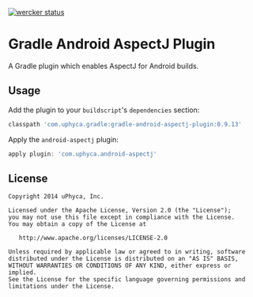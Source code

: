 [![wercker status](https://app.wercker.com/status/abab3a54a2dd310784896ceca989a462/s "wercker status")](https://app.wercker.com/project/bykey/abab3a54a2dd310784896ceca989a462)

Gradle Android AspectJ Plugin
==================================

A Gradle plugin which enables AspectJ for Android builds.


Usage
-----

Add the plugin to your `buildscript`'s `dependencies` section:
```groovy
classpath 'com.uphyca.gradle:gradle-android-aspectj-plugin:0.9.13'
```

Apply the `android-aspectj` plugin:
```groovy
apply plugin: 'com.uphyca.android-aspectj'
```

License
-------

    Copyright 2014 uPhyca, Inc.

    Licensed under the Apache License, Version 2.0 (the "License");
    you may not use this file except in compliance with the License.
    You may obtain a copy of the License at

       http://www.apache.org/licenses/LICENSE-2.0

    Unless required by applicable law or agreed to in writing, software
    distributed under the License is distributed on an "AS IS" BASIS,
    WITHOUT WARRANTIES OR CONDITIONS OF ANY KIND, either express or implied.
    See the License for the specific language governing permissions and
    limitations under the License.
